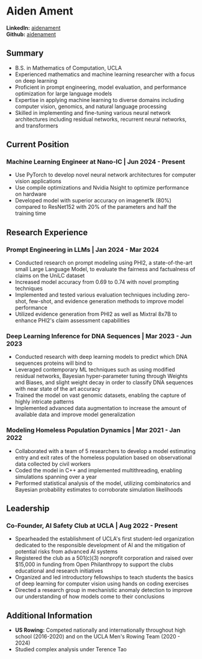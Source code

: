 # Aiden Ament

**LinkedIn:** [aidenament](https://www.linkedin.com/in/aidenament) <br>
**Github:** [aidenament](https://github.com/aidenament)

## Summary

- B.S. in Mathematics of Computation, UCLA
- Experienced mathematics and machine learning researcher with a focus on deep learning
- Proficient in prompt engineering, model evaluation, and performance optimization for large language models
- Expertise in applying machine learning to diverse domains including computer vision, genomics, and natural language processing
- Skilled in implementing and fine-tuning various neural network architectures including residual networks, recurrent neural networks, and transformers

## Current Position

### Machine Learning Engineer at Nano-IC | Jun 2024 - Present

- Use PyTorch to develop novel neural network architectures for computer vision applications
- Use compile optimizations and Nvidia Nsight to optimize performance on hardware
- Developed model with superior accuracy on imagenet1k (80%) compared to ResNet152 with 20% of the parameters and half the training time

## Research Experience

### Prompt Engineering in LLMs | Jan 2024 - Mar 2024

- Conducted research on prompt modeling using PHI2, a state-of-the-art small Large Language Model, to evaluate the fairness and factualness of claims on the UniLC dataset
- Increased model accuracy from 0.69 to 0.74 with novel prompting techniques
- Implemented and tested various evaluation techniques including zero-shot, few-shot, and evidence generation methods to improve model performance
- Utilized evidence generation from PHI2 as well as Mixtral 8x7B to enhance PHI2's claim assessment capabilities

### Deep Learning Inference for DNA Sequences | Mar 2023 - Jun 2023

- Conducted research with deep learning models to predict which DNA sequences proteins will bind to
- Leveraged contemporary ML techniques such as using modified residual networks, Bayesian hyper-parameter tuning through Weights and Biases, and slight weight decay in order to classify DNA sequences with near state of the art accuracy
- Trained the model on vast genomic datasets, enabling the capture of highly intricate patterns
- Implemented advanced data augmentation to increase the amount of available data and improve model generalization

### Modeling Homeless Population Dynamics | Mar 2021 - Jan 2022

- Collaborated with a team of 5 researchers to develop a model estimating entry and exit rates of the homeless population based on observational data collected by civil workers
- Coded the model in C++ and implemented multithreading, enabling simulations spanning over a year
- Performed statistical analysis of the model, utilizing combinatorics and Bayesian probability estimates to corroborate simulation likelihoods

## Leadership

### Co-Founder, AI Safety Club at UCLA | Aug 2022 - Present

- Spearheaded the establishment of UCLA's first student-led organization dedicated to the responsible development of AI and the mitigation of potential risks from advanced AI systems
- Registered the club as a 501(c)(3) nonprofit corporation and raised over $15,000 in funding from Open Philanthropy to support the clubs educational and research initiatives
- Organized and led introductory fellowships to teach students the basics of deep learning for computer vision using hands on coding exercises
- Directed a research group in mechanistic anomaly detection to improve our understanding of how models come to their conclusions

## Additional Information

- **US Rowing:** Competed nationally and internationally throughout high school (2016-2020) and on the UCLA Men's Rowing Team (2020 - 2024)
- Studied complex analysis under Terence Tao
